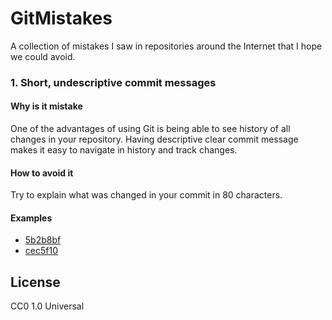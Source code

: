 # GitMistakes

A collection of mistakes I saw in repositories around the Internet that I hope we could avoid.

### 1. Short, undescriptive commit messages

#### Why is it mistake

One of the advantages of using Git is being able to see history of all changes in your repository. Having descriptive clear commit message makes it easy to navigate in history and track changes.

#### How to avoid it

Try to explain what was changed in your commit in 80 characters.

#### Examples

- [5b2b8bf](https://github.com/MunGell/GitMistakes/commit/15b47b41ac8ac0f44a84e6893bb9222a1949ee72)
- [cec5f10](https://github.com/MunGell/GitMistakes/commit/cec5f1038b4f2e714324d914520b74bf6ecaae31)

## License

CC0 1.0 Universal
